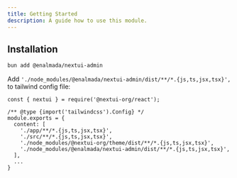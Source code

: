 ```yaml
---
title: Getting Started
description: A guide how to use this module.
---
```


## Installation

```bash
bun add @enalmada/nextui-admin
```

Add `'./node_modules/@enalmada/nextui-admin/dist/**/*.{js,ts,jsx,tsx}',` to tailwind config file:

```
const { nextui } = require('@nextui-org/react');

/** @type {import('tailwindcss').Config} */
module.exports = {
  content: [
    './app/**/*.{js,ts,jsx,tsx}',
    './src/**/*.{js,ts,jsx,tsx}',
    './node_modules/@nextui-org/theme/dist/**/*.{js,ts,jsx,tsx}',
    './node_modules/@enalmada/nextui-admin/dist/**/*.{js,ts,jsx,tsx}',
  ],
  ...
}
```
